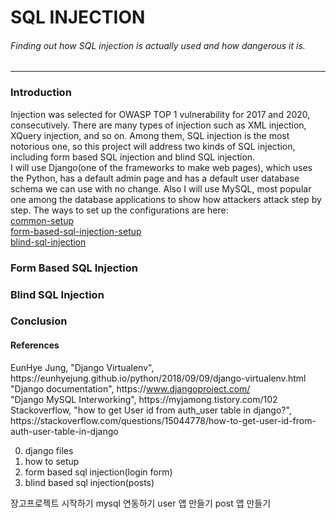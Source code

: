 # SQL INJECTION
###### Finding out how SQL injection is actually used and how dangerous it is.
------------------

### Introduction
Injection was selected for OWASP TOP 1 vulnerability for 2017 and 2020, consecutively. There are many types of injection such as XML injection, XQuery injection, and so on. Among them, SQL injection is the most notorious one, so this project will address two kinds of SQL injection, including form based SQL injection and blind SQL injection.  
I will use Django(one of the frameworks to make web pages), which uses the Python, has a default admin page and has a default user database schema we can use with no change. Also I will use MySQL, most popular one among the database applications to show how attackers attack step by step. The ways to set up the configurations are here:
</br>
[common-setup](https://github.com/mochang2/info-sec/tree/master/info-sec-project/01-common-setup)</br>
[form-based-sql-injection-setup](https://github.com/mochang2/info-sec/tree/master/info-sec-project/02-form-based-sqlinjection-setup)</br>
[blind-sql-injection](https://github.com/mochang2/info-sec/tree/master/info-sec-project/03-blind-sqlinjection-setup)

### Form Based SQL Injection

### Blind SQL Injection

### Conclusion

#### References
<!--- span is used to prevent hyperlinks ---> 
EunHye Jung, "Django Virtualenv", ht<span>tps://</span>eunhyejung.github.io/python/2018/09/09/django-virtualenv.html  
"Django documentation", ht<span>tps://</span>www.djangoproject.com/  
"Django MySQL Interworking", ht<span>tps://</span>myjamong.tistory.com/102  
Stackoverflow, "how to get User id from auth_user table in django?", ht<span>tps://</span>stackoverflow.com/questions/15044778/how-to-get-user-id-from-auth-user-table-in-django  



00. django files
01. how to setup
02. form based sql injection(login form)
03. blind based sql injection(posts)


장고프로젝트 시작하기
mysql 연동하기
user 앱 만들기
post 앱 만들기
